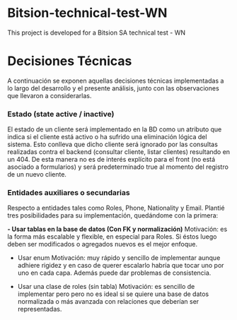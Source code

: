 # Bitsion-technical-test-WN
This project is developed for a Bitsion SA technical test - WN

# Decisiones Técnicas

A continuación se exponen aquellas decisiones técnicas implementadas a lo largo del desarrollo y el presente análisis, junto con las observaciones que llevaron a considerarlas.

### Estado (state active / inactive)

El estado de un cliente será implementado en la BD como un atributo que indica si el cliente está activo o ha sufrido una eliminación lógica del sistema.
Esto conlleva que dicho cliente será ignorado por las consultas realizadas contra el backend (consultar cliente, listar clientes) resultando en un 404.
De esta manera no es de interés explícito para el front (no está asociado a formularios) y será predeterminado true al momento del registro de un nuevo cliente.

### Entidades auxiliares o secundarias

Respecto a entidades tales como Roles, Phone, Nationality y Email.
Plantié tres posibilidades para su implementación, quedándome con la primera:

**- Usar tablas en la base de datos (Con FK y normalización)**
Motivación: es la forma más escalable y flexible, en especial para Roles. Si éstos luego deben ser modificados o agregados nuevos es el mejor enfoque.

- Usar enum
Motivación: muy rápido y sencillo de implementar aunque adhiere rigidez y en caso de querer escalarlo habría que tocar uno por uno en cada capa. Además puede dar problemas de consistencia.

- Usar una clase de roles (sin tabla)
Motivación: es sencillo de implementar pero pero no es ideal si se quiere una base de datos normalizada o más avanzada con relaciones que deberían ser representadas.
